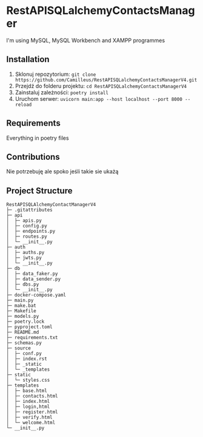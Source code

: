 # RestAPISQLalchemyContactsManager

I'm using MySQL, MySQL Workbench and XAMPP programmes

## Installation

1. Sklonuj repozytorium: `git clone https://github.com/Camilleus/RestAPISQLalchemyContactsManagerV4.git`
2. Przejdź do folderu projektu: `cd RestAPISQLalchemyContactsManagerV4`
3. Zainstaluj zależności: `poetry install`
4. Uruchom serwer: `uvicorn main:app --host localhost --port 8000 --reload`

## Requirements

Everything in poetry files

## Contributions

Nie potrzebuję ale spoko jeśli takie sie ukażą

## Project Structure

```
RestAPISQLAlchemyContactManagerV4
├─ .gitattributes
├─ api
│  ├─ apis.py
│  ├─ config.py
│  ├─ endpoints.py
│  ├─ routes.py
│  └─ __init__.py
├─ auth
│  ├─ auths.py
│  ├─ jwts.py
│  └─ __init__.py
├─ db
│  ├─ data_faker.py
│  ├─ data_sender.py
│  ├─ dbs.py
│  └─ __init__.py
├─ docker-compose.yaml
├─ main.py
├─ make.bat
├─ Makefile
├─ models.py
├─ poetry.lock
├─ pyproject.toml
├─ README.md
├─ requirements.txt
├─ schemas.py
├─ source
│  ├─ conf.py
│  ├─ index.rst
│  ├─ _static
│  └─ _templates
├─ static
│  └─ styles.css
├─ templates
│  ├─ base.html
│  ├─ contacts.html
│  ├─ index.html
│  ├─ login,html
│  ├─ register.html
│  ├─ verify.html
│  └─ welcome.html
└─ __init__.py
```
